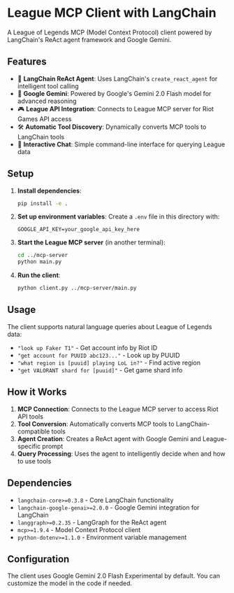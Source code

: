 # League MCP Client with LangChain

A League of Legends MCP (Model Context Protocol) client powered by LangChain's ReAct agent framework and Google Gemini.

## Features

- 🤖 **LangChain ReAct Agent**: Uses LangChain's `create_react_agent` for intelligent tool calling
- 🧠 **Google Gemini**: Powered by Google's Gemini 2.0 Flash model for advanced reasoning
- 🎮 **League API Integration**: Connects to League MCP server for Riot Games API access
- 🛠️ **Automatic Tool Discovery**: Dynamically converts MCP tools to LangChain tools
- 💬 **Interactive Chat**: Simple command-line interface for querying League data

## Setup

1. **Install dependencies**:
   ```bash
   pip install -e .
   ```

2. **Set up environment variables**:
   Create a `.env` file in this directory with:
   ```env
   GOOGLE_API_KEY=your_google_api_key_here
   ```

3. **Start the League MCP server** (in another terminal):
   ```bash
   cd ../mcp-server
   python main.py
   ```

4. **Run the client**:
   ```bash
   python client.py ../mcp-server/main.py
   ```

## Usage

The client supports natural language queries about League of Legends data:

- `"look up Faker T1"` - Get account info by Riot ID
- `"get account for PUUID abc123..."` - Look up by PUUID
- `"what region is [puuid] playing LoL in?"` - Find active region
- `"get VALORANT shard for [puuid]"` - Get game shard info

## How it Works

1. **MCP Connection**: Connects to the League MCP server to access Riot API tools
2. **Tool Conversion**: Automatically converts MCP tools to LangChain-compatible tools
3. **Agent Creation**: Creates a ReAct agent with Google Gemini and League-specific prompt
4. **Query Processing**: Uses the agent to intelligently decide when and how to use tools

## Dependencies

- `langchain-core>=0.3.8` - Core LangChain functionality
- `langchain-google-genai>=2.0.0` - Google Gemini integration for LangChain
- `langgraph>=0.2.35` - LangGraph for the ReAct agent
- `mcp>=1.9.4` - Model Context Protocol client
- `python-dotenv>=1.1.0` - Environment variable management

## Configuration

The client uses Google Gemini 2.0 Flash Experimental by default. You can customize the model in the code if needed. 